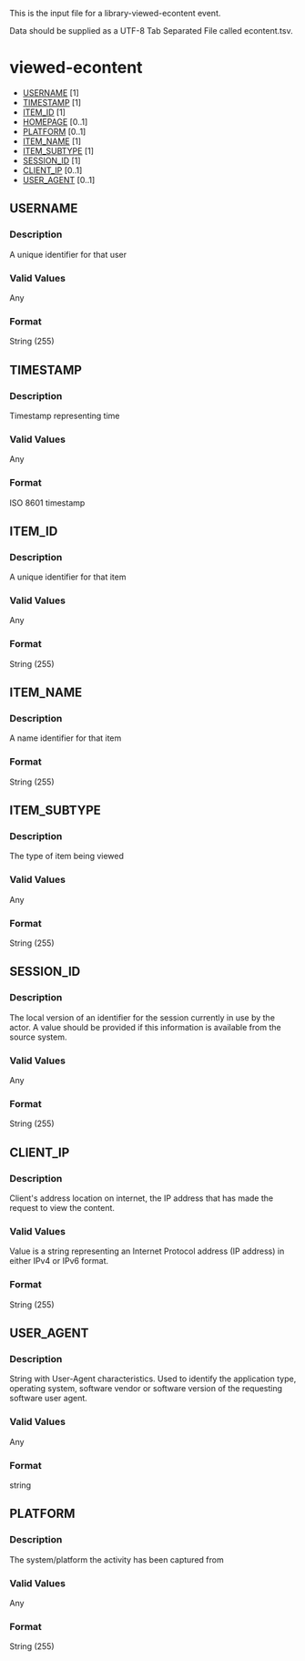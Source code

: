 This is the input file for a library-viewed-econtent event.

Data should be supplied as a UTF-8 Tab Separated File called econtent.tsv.

# viewed-econtent

* [USERNAME](#username) [1]
* [TIMESTAMP](#timestamp) [1]
* [ITEM_ID](#item_id) [1]
* [HOMEPAGE](#HOMPAGE) [0..1]
* [PLATFORM](#platform) [0..1] 
* [ITEM_NAME](#item_name) [1]
* [ITEM_SUBTYPE](#item_subtype) [1]
* [SESSION_ID](#session_id) [1]
* [CLIENT_IP](#client_ip) [0..1]
* [USER_AGENT](#user_agent) [0..1]


## USERNAME 
### Description

A unique identifier for that user


### Valid Values
Any

### Format
String (255)

## TIMESTAMP
### Description

Timestamp representing time

### Valid Values
Any

### Format
ISO 8601 timestamp

## ITEM_ID 
### Description

A unique identifier for that item

### Valid Values
Any

### Format
String (255)


## ITEM_NAME
### Description

A name identifier for that item


### Format
String (255)


## ITEM_SUBTYPE
### Description

The type of item being viewed

### Valid Values
Any

### Format
String (255)

## SESSION_ID
### Description

The local version of an identifier for the session currently in use by the actor. A value should be provided if this information is available from the source system.


### Valid Values
Any

### Format
String (255)


## CLIENT_IP 
### Description

Client's address location on internet, the IP address that has made the request to view the content.

### Valid Values
Value is a string representing an Internet Protocol address (IP address) in either IPv4 or IPv6 format.

### Format
String (255)

## USER_AGENT 
### Description
String with User-Agent characteristics. Used to identify the application type, operating system, software vendor or software version of the requesting software user agent. 

### Valid Values
Any

### Format
string

## PLATFORM 
### Description
The system/platform the activity has been captured from

### Valid Values
Any

### Format
String (255)

